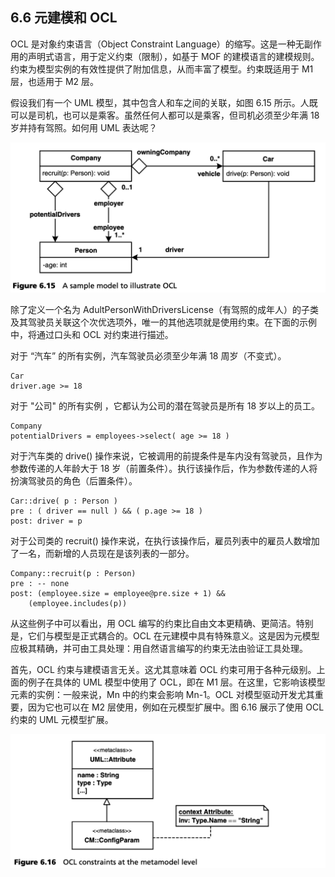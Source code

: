## 6.6 元建模和 OCL
OCL 是对象约束语言（Object Constraint Language）的缩写。这是一种无副作用的声明式语言，用于定义约束（限制），如基于 MOF 的建模语言的建模规则。约束为模型实例的有效性提供了附加信息，从而丰富了模型。约束既适用于 M1 层，也适用于 M2 层。

假设我们有一个 UML 模型，其中包含人和车之间的关联，如图 6.15 所示。人既可以是司机，也可以是乘客。虽然任何人都可以是乘客，但司机必须至少年满 18 岁并持有驾照。如何用 UML 表达呢？

![Figure 6.15](../img/f6.15.png)

除了定义一个名为 AdultPersonWithDriversLicense（有驾照的成年人）的子类及其驾驶员关联这个次优选项外，唯一的其他选项就是使用约束。在下面的示例中，将通过口头和 OCL 对约束进行描述。

对于 “汽车” 的所有实例，汽车驾驶员必须至少年满 18 周岁（不变式）。

```
Car
driver.age >= 18
```

对于 "公司" 的所有实例 ，它都认为公司的潜在驾驶员是所有 18 岁以上的员工。

```
Company
potentialDrivers = employees->select( age >= 18 )
```

对于汽车类的 drive() 操作来说，它被调用的前提条件是车内没有驾驶员，且作为参数传递的人年龄大于 18 岁（前置条件）。执行该操作后，作为参数传递的人将扮演驾驶员的角色（后置条件）。

```
Car::drive( p : Person )
pre : ( driver == null ) && ( p.age >= 18 )
post: driver = p
```

对于公司类的 recruit() 操作来说，在执行该操作后，雇员列表中的雇员人数增加了一名，而新增的人员现在是该列表的一部分。

```
Company::recruit(p : Person)
pre : -- none
post: (employee.size = employee@pre.size + 1) &&
    (employee.includes(p))
```

从这些例子中可以看出，用 OCL 编写的约束比自由文本更精确、更简洁。特别是，它们与模型是正式耦合的。OCL 在元建模中具有特殊意义。这是因为元模型应极其精确，并可由工具处理：用自然语言编写的约束无法由验证工具处理。

首先，OCL 约束与建模语言无关。这尤其意味着 OCL 约束可用于各种元级别。上面的例子在具体的 UML 模型中使用了 OCL，即在 M1 层。在这里，它影响该模型元素的实例：一般来说，Mn 中的约束会影响 Mn-1。OCL 对模型驱动开发尤其重要，因为它也可以在 M2 层使用，例如在元模型扩展中。图 6.16 展示了使用 OCL 约束的 UML 元模型扩展。

![Figure 6.16](../img/f6.16.png)
